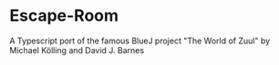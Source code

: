 # Escape-Room
A Typescript port of the famous BlueJ project "The World of Zuul" by Michael Kölling and David J. Barnes
